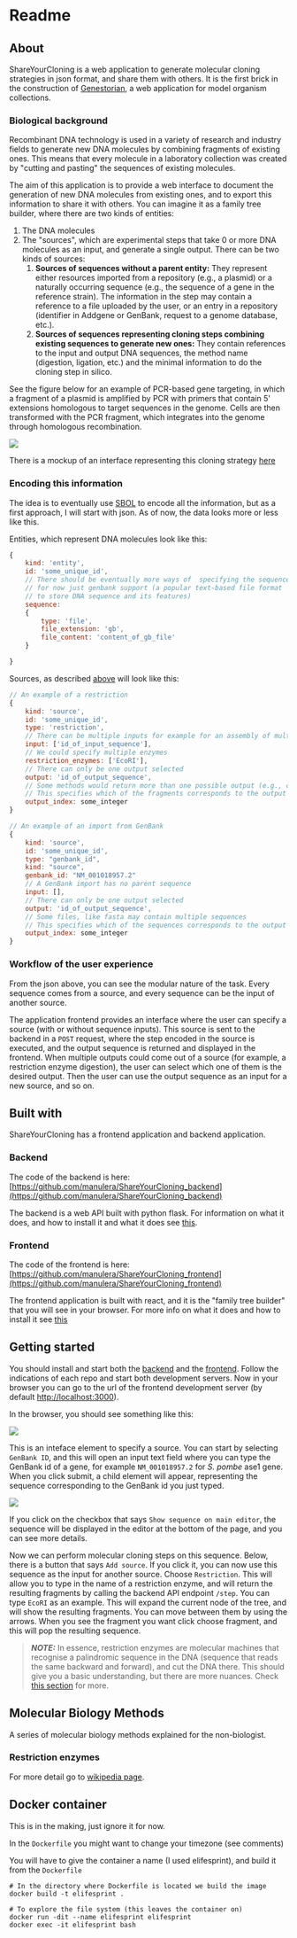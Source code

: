 # Readme

## About

ShareYourCloning is a web application to generate molecular cloning strategies in json format, and share them with others. It is the first brick in the construction of [Genestorian](https://www.genestorian.org/), a web application for model organism collections.

### Biological background

Recombinant DNA technology is used in a variety of research and industry fields to generate new DNA molecules by combining fragments of existing ones. This means that every molecule in a laboratory collection was created by "cutting and pasting" the sequences of existing molecules.

The aim of this application is to provide a web interface to document the generation of new DNA molecules from existing ones, and to export this information to share it with others. You can imagine it as a family tree builder, where there are two kinds of entities:

1. The DNA molecules
2. The "sources", which are experimental steps that take 0 or more DNA molecules as an input, and generate a single output. There can be two kinds of sources:
	1.	**Sources of sequences without a parent entity:** They represent either resources imported from a repository (e.g., a plasmid) or a naturally occurring sequence (e.g., the sequence of a gene in the reference strain). The information in the step may contain a reference to a file uploaded by the user, or an entry in a repository (identifier in Addgene or GenBank, request to a genome database, etc.). 
	2. **Sources of sequences representing cloning steps combining existing sequences to generate new ones:** They contain references to the input and output DNA sequences, the method name (digestion, ligation, etc.) and the minimal information to do the cloning step in silico.

See the figure below for an example of PCR-based gene targeting, in which a fragment of a plasmid is amplified by PCR with primers that contain 5' extensions homologous to target sequences in the genome. Cells are then transformed with the PCR fragment, which integrates into the genome through homologous recombination.

![](cloning.drawio.svg)

There is a mockup of an interface representing this cloning strategy [here](https://www.genestorian.org/html/web_interface/index.html)

### Encoding this information

The idea is to eventually use [SBOL](https://sbolstandard.org/) to encode all the information, but as a first approach, I will start with json. As of now, the data looks more or less like this.

Entities, which represent DNA molecules look like this:

```javascript
{
	kind: 'entity',
	id: 'some_unique_id',
	// There should be eventually more ways of 	specifying the sequence
	// for now just genbank support (a popular text-based file format
	// to store DNA sequence and its features)
	sequence:
    {
        type: 'file',
        file_extension: 'gb',
        file_content: 'content_of_gb_file'
    }

}
```

Sources, as described [above](#biological-background) will look like this:

```javascript
// An example of a restriction
{
	kind: 'source',
	id: 'some_unique_id',
	type: 'restriction',
	// There can be multiple inputs for example for an assembly of multiple fragments
	input: ['id_of_input_sequence'],
	// We could specify multiple enzymes
	restriction_enzymes: ['EcoRI'],
	// There can only be one output selected
	output: 'id_of_output_sequence',
	// Some methods would return more than one possible output (e.g., cutting a linear fragment of DNA into two)
	// This specifies which of the fragments corresponds to the output
	output_index: some_integer
}

// An example of an import from GenBank
{
	kind: 'source',
	id: 'some_unique_id',
	type: "genbank_id",
 	kind: "source",
	genbank_id: "NM_001018957.2"
	// A GenBank import has no parent sequence
	input: [],
	// There can only be one output selected
	output: 'id_of_output_sequence',
	// Some files, like fasta may contain multiple sequences
	// This specifies which of the sequences corresponds to the output
	output_index: some_integer
}

```

### Workflow of the user experience

From the json above, you can see the modular nature of the task. Every sequence comes from a source, and every sequence can be the input of another source.

The application frontend provides an interface where the user can specify a source (with or without sequence inputs). This source is sent to the backend in a `POST` request, where the step encoded in the source is executed, and the output sequence is returned and displayed in the frontend. When multiple outputs could come out of a source (for example, a restriction enzyme digestion), the user can select which one of them is the desired output. Then the user can use the output sequence as an input for a new source, and so on.

## Built with

ShareYourCloning has a frontend application and backend application.

### Backend

The code of the backend is here: [https://github.com/manulera/ShareYourCloning_backend](https://github.com/manulera/ShareYourCloning_backend)

The backend is a web API built with python flask. For information on what it does, and how to install it and what it does see [this](https://github.com/manulera/ShareYourCloning_backend).

### Frontend

The code of the frontend is here: [https://github.com/manulera/ShareYourCloning_frontend](https://github.com/manulera/ShareYourCloning_frontend)

The frontend application is built with react, and it is the "family tree builder" that you will see in your browser. For more info on what it does and how to install it see [this](https://github.com/manulera/ShareYourCloning_frontend)

## Getting started

You should install and start both the [backend](./src/backend/readme.md) and the [frontend](https://github.com/manulera/ShareYourCloning_frontend). Follow the indications of each repo and start both development servers. Now in your browser you can go to the url of the frontend development server (by default [http://localhost:3000](http://localhost:3000)).

In the browser, you should see something like this:

![](starting_point.png)

This is an inteface element to specify a source. You can start by selecting `GenBank ID`, and this will open an input text field where you can type the GenBank id of a gene, for example `NM_001018957.2` for _S. pombe_ ase1 gene. When you click submit, a child element will appear, representing the sequence corresponding to the GenBank id you just typed.


![](second_step.png)

If you click on the checkbox that says `Show sequence on main editor`, the sequence will be displayed in the editor at the bottom of the page, and you can see more details.


Now we can perform molecular cloning steps on this sequence. Below, there is a button that says `Add source`. If you click it, you can now use this sequence as the input for another source. Choose `Restriction`. This will allow you to type in the name of a restriction enzyme, and will return the resulting fragments by calling the backend API endpoint `/step`. You can type `EcoRI` as an example. This will expand the current node of the tree, and will show the resulting fragments. You can move between them by using the arrows. When you see the fragment you want click choose fragment, and this will pop the resulting sequence.

> **_NOTE:_**
In essence, restriction enzymes are molecular machines that recognise a palindromic sequence in the DNA (sequence that reads the same backward and forward), and cut the DNA there.
This should give you a basic understanding, but there are more nuances. Check [this section](#restriction-enzymes) for more. 


## Molecular Biology Methods

A series of molecular biology methods explained for the non-biologist.

### Restriction enzymes
For more detail go to [wikipedia page](https://en.wikipedia.org/wiki/Restriction_enzyme). 

## Docker container

This is in the making, just ignore it for now.

In the `Dockerfile` you might want to change your timezone (see comments)

You will have to give the container a name (I used elifesprint), and build it from the `Dockerfile`

```
# In the directory where Dockerfile is located we build the image
docker build -t elifesprint .

# To explore the file system (this leaves the container on)
docker run -dit --name elifesprint elifesprint
docker exec -it elifesprint bash
```
